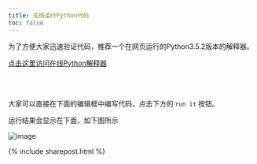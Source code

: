 ```yaml
---
title: 在线运行Python代码
toc: false
---
```


为了方便大家迅速验证代码，推荐一个在网页运行的Python3.5.2版本的解释器。

<a href="http://rextester.com/l/python3_online_compiler" target="_blank">点击这里访问在线Python解释器</a>

<br><br>

大家可以直接在下面的编辑框中编写代码，点击下方的 ```run it``` 按钮。

运行结果会显示在下面，如下图所示

![image](https://user-images.githubusercontent.com/36462795/39873496-ae748a44-549d-11e8-9b44-372b75a8ad18.png)



{% include sharepost.html %}